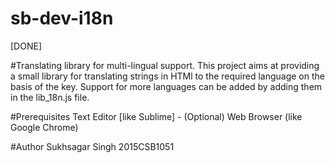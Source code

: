 # sb-dev-i18n
[DONE]

#Translating library for multi-lingual support.
This project aims at providing a small library for translating strings in HTMl to the required language on the basis of the key.
Support for more languages can be added by adding them in the lib_18n.js file.

#Prerequisites
Text Editor [like Sublime] - (Optional)
Web Browser (like Google Chrome)

#Author
Sukhsagar Singh
2015CSB1051